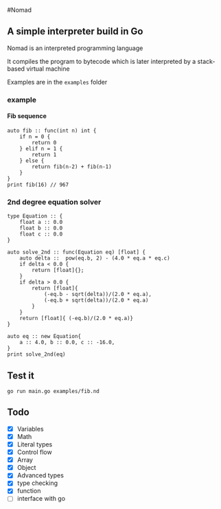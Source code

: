 #Nomad

## A simple interpreter build in Go

Nomad is an interpreted programming language

It compiles the program to bytecode which is later interpreted by a stack-based virtual machine

Examples are in the `examples` folder

### example
#### Fib sequence
```
auto fib :: func(int n) int {
    if n = 0 {
        return 0
    } elif n = 1 {
        return 1
    } else {
        return fib(n-2) + fib(n-1)
    }
}
print fib(16) // 967
```
### 2nd degree equation solver

```
type Equation :: {
    float a :: 0.0
    float b :: 0.0
    float c :: 0.0
}

auto solve_2nd :: func(Equation eq) [float] {
    auto delta ::  pow(eq.b, 2) - (4.0 * eq.a * eq.c)
    if delta < 0.0 {
        return [float]{};
    }
    if delta > 0.0 {
        return [float]{
            (-eq.b - sqrt(delta))/(2.0 * eq.a), 
            (-eq.b + sqrt(delta))/(2.0 * eq.a)
        }
    }
    return [float]{ (-eq.b)/(2.0 * eq.a)}
} 

auto eq :: new Equation{
    a :: 4.0, b :: 0.0, c :: -16.0,
}
print solve_2nd(eq)
```

## Test it

`go run main.go examples/fib.nd`

## Todo
- [x] Variables
- [x] Math
- [x] Literal types
- [x] Control flow
- [x] Array
- [x] Object
- [x] Advanced types
- [x] type checking
- [x] function
- [ ] interface with go
#

